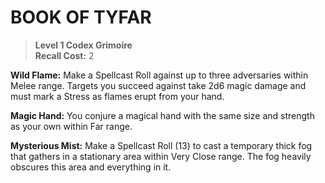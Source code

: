 # BOOK OF TYFAR

> **Level 1 Codex Grimoire**  
> **Recall Cost:** 2

**Wild Flame:** Make a Spellcast Roll against up to three adversaries within Melee range. Targets you succeed against take 2d6 magic damage and must mark a Stress as flames erupt from your hand.

**Magic Hand:** You conjure a magical hand with the same size and strength as your own within Far range.

**Mysterious Mist:** Make a Spellcast Roll (13) to cast a temporary thick fog that gathers in a stationary area within Very Close range. The fog heavily obscures this area and everything in it.
